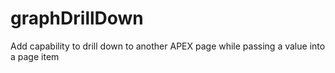 # graphDrillDown
Add capability to drill down to another APEX page while passing a value into a page item
